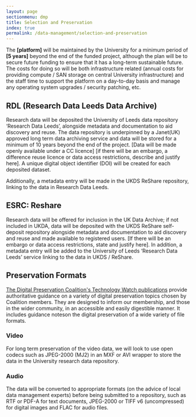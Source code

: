 ```yaml
---
layout: page
sectionmenu: dmp
title: Selection and Preservation
index: true
permalink: /data-management/selection-and-preservation
---
```


The **[platform]** will be maintained by the University for a minimum period of **[5 years]** beyond the end of the funded project, although the plan will be to secure future funding to ensure that it has a long-term sustainable future. The costs for doing so will be both infrastructure related (annual costs for providing compute / SAN storage on central University infrastructure) and the staff time to support the platform on a day-to-day basis and manage any operating system upgrades / security patching, etc. 

## RDL (Research Data Leeds Data Archive)

Research data will be deposited the University of Leeds data repository ‘Research Data Leeds’, alongside metadata and documentation to aid discovery and reuse. The data repository is underpinned by a Janet(UK) approved long term data archiving service and data will be stored for a minimum of 10 years beyond the end of the project. [Data will be made openly available under a CC licence] [if there will be an embargo, a difference reuse licence or data access restrictions, describe and justify here]. A unique digital object identifier (DOI) will be created for each deposited dataset.  

Additionally, a metadata entry will be made in the UKDS ReShare repository, linking to the data in Research Data Leeds.

## ESRC: Reshare 

Research data will be offered for inclusion in the UK Data Archive; if not included in UKDA, data will be deposited with the UKDS ReShare self-deposit repository alongside metadata and documentation to aid discovery and reuse and made available to registered users. [If there will be an embargo or data access restrictions, state and justify here]. In addition, a metadata entry will be added to the University of Leeds ‘Research Data Leeds’ service linking to the data in UKDS / ReShare. 

## Preservation Formats

[The Digital Preservation Coalition's Technology Watch publications](https://www.dpconline.org/digipres/discover-good-practice/tech-watch-reports) provide authoritative guidance on a variety of digital preservation topics chosen by Coalition members. They are designed to inform our membership, and those in the wider community, in an accessible and easily digestible manner. It includes guidance noteson the digital preservation of a wide variety of file formats.

### Video 

For long term preservation of the video data, we will look to use open codecs such as JPEG-2000 (MJ2) in an MXF or AVI wrapper to store the data in the University research data repository. 

### Audio 

The data will be converted to appropriate formats (on the advice of local data management experts) before being submitted to a repository, such as RTF or PDF-A for text documents, JPEG-2000 or TIFF v6 (uncompressed) for digital images and FLAC for audio files. 
